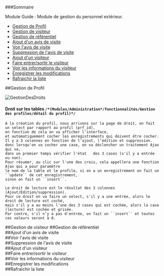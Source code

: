 ###Sommaire

Module Guide  : Module de gestion du personnel extérieur.


* [Gestion de Profil](#"profil")
* [Gestion de visiteur](#visiteur)
* [Gestion de référentiel](#référentiel)
* [Ajout d'un avis de visite](#Ajoutavis)
* [Voir l'avis de visite](#Voirl'avis)
* [Suppression de l'avis de visite](#Suppressionavis)
* [Ajout d'un visiteur](#Ajoutvisiteur)
* [Faire entrer/sortir le visiteur](#entrer/sortir)
* [Voir les informations du visiteur](#informationsvisiteur)
* [Enregistrer les modifications](#Enregistrer)
* [Rafraichir la liste](#Rafraichir)



	

##Gestion de Profil                          <a id="Profil"></a>

![GestionDesDroits](C:\Users\hfathlislam\Pictures\GestionDeProfil.png)

#### Droit sur les tables   ``/*(Modules/Administration*/fonctionnalités/Gestion des profiles/détail du profil)*/``
	
	A la création du profil, nous arrivons sur la page de droit, on fait un select par rapport au profil (prf_id),
	en fonction de cela on va afficher l'interface, 
	et automatiquement cocher les enregistrements qui doivent être cocher. 
	Il y a 3 colonnes en fonction de l'ajout, l’édition et suppression. 
	donc lorsqu'on va cocher une case, on va déclencher un traitement Ajax qui va, 
	dans un premier temps vérifier l'état 	des 3 cases (s'il y a entrée ou non). 
	Pour résumer, au clic sur l'une des croix, cela appellera une fonction Ajax qui a pour paramètre 
	le nom de la table et le profile, si on a un enregistrement on fait un ``update`` de cet enregistrement, 
	sinon on fait un ``insert``.

	Le droit de lecture est le résultat des 3 colonnes (Ajout/Edition/suppression).
	Pour ce droit on va faire un select, s'il y a une entrée, alors le droit de lecture est coché, 
	mais s'il y a au moins l'une des 3 cases qui est cochée, alors la case (lecture) est cochée et grisée. 
	Par contre, s'il n’y a pas d'entrée, on fait un ``insert`` et toutes ces valeurs seront à 0.

	
	
	
##Gestion de visiteur                       <a id="visiteur"></a>
##Gestion de référentiel                  <a id="référentiel"></a> 		
##Ajout d'un avis de visite               <a id="Ajoutavis"></a> 		
##Voir l'avis de visite                       <a id="Voirl'avis"></a>	
##Suppression de l'avis de visite 	<a id="Suppressionavis"></a>		
##Ajout d'un visiteur 			<a id="Ajoutvisiteur"></a> 			
##Faire entrer/sortir le visiteur 	<a id="entrer/sortir"></a> 			
##Voir les informations du visiteur   <a id="informationsvisiteur"></a> 	
##Enregistrer les modifications 	<a id="Enregistrer"></a> 			
##Rafraichir la liste 				<a id="Rafraichir"></a> 
